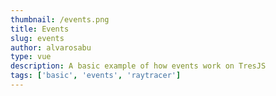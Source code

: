 ```yaml
---
thumbnail: /events.png
title: Events
slug: events
author: alvarosabu
type: vue
description: A basic example of how events work on TresJS
tags: ['basic', 'events', 'raytracer']
---
```


<Events />
